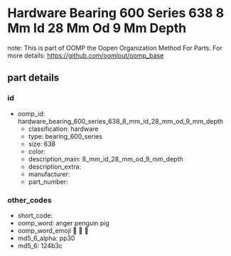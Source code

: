 # Hardware Bearing 600 Series 638 8 Mm Id 28 Mm Od 9 Mm Depth  

note: This is part of OOMP the Oopen Organization Method For Parts. For more details: https://github.com/oomlout/oomp_base

##  part details





### id
* oomp_id: hardware_bearing_600_series_638_8_mm_id_28_mm_od_9_mm_depth
  * classification: hardware
  * type: bearing_600_series
  * size: 638
  * color: 
  * description_main: 8_mm_id_28_mm_od_9_mm_depth
  * description_extra: 
  * manufacturer: 
  * part_number: 

### other_codes
* short_code: 
* oomp_word: anger penguin pig
* oomp_word_emoji :anger: :penguin: :pig:
* md5_6_alpha: pp30
* md5_6: 124b3c